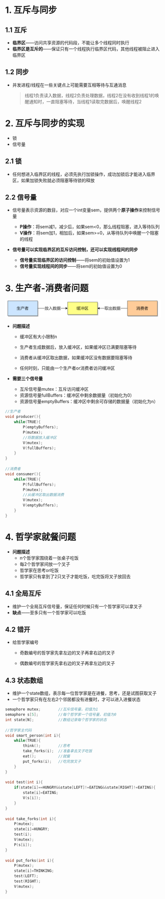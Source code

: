 # 1. 互斥与同步

## 1.1 互斥

* **临界区**——访问共享资源的代码段，不能让多个线程同时执行
* **临界区是互斥的**——保证只有一个线程执行临界区代码，其他线程被阻止进入临界区

## 1.2 同步

* 并发进程/线程在一些关键点上可能需要互相等待与互通消息
  
  > 线程1负责读入数据，线程2负责处理数据，线程2在没有收到线程1的唤醒通知时，一直阻塞等待，当线程1读取完数据后，唤醒线程2

# 2. 互斥与同步的实现

* 锁
* 信号量

## 2.1 锁

* 任何想进入临界区的线程，必须先执行加锁操作，成功加锁后才能进入临界区，如果加锁失败就必须阻塞等待锁的释放

## 2.2 信号量

* 信号量表示资源的数目，对应一个int变量sem，提供两个**原子操作**来控制信号量
  
  * **P操作**：将sem减1，减少后，如果sem<0，那么线程阻塞，进入等待队列
  * **V操作**：将sem加1，相加后，如果sem>=0，从等待队列中唤醒一个阻塞的线程

* **信号量可以实现临界区的互斥访问控制，还可以实现线程间的同步**
  
  * **信号量实现临界区的访问控制**——将sem的初始值设置为1
  * **信号量实现线程间的同步**——将sem的初始值设置为0

# 3. 生产者-消费者问题

![32](../p/32.png)

* **问题描述**
  
  * 缓冲区有大小限制n
  
  * 生产者生成数据后，放入缓冲区，如果缓冲区已满要阻塞等待
  
  * 消费者从缓冲区取出数据，如果缓冲区没有数据要阻塞等待
  
  * 任何时刻，只能由一个生产者or消费者访问缓冲区

* **需要三个信号量**
  
  * 互斥信号量mutex：互斥访问缓冲区
  * 资源信号量fullBuffers：缓冲区中剩余数据量（初始化为0）
  * 资源信号量emptyBuffers：缓冲区中剩余可存储的数据量（初始化为n）

```c
//生产者
void producer(){
    while(TRUE){
        P(emptyBuffers);
        P(mutex);
        //将数据放入缓冲区
        V(mutex);
        V(fullBuffers);
    }
}

//消费者
void consumer(){
    while(TRUE){
        P(fullBuffers);
        P(mutex);
        //从缓冲区取出数据消费
        V(mutex);
        V(emptyBuffers);
    }
}
```

# 4. 哲学家就餐问题

* **问题描述**
  * n个哲学家围绕着一张桌子吃饭
  * 每2个哲学家间放一个叉子
  * 哲学家在思考or吃饭
  * 哲学家只有拿到了2只叉子才能吃饭，吃完饭将叉子放回去

## 4.1 全局互斥

* 维护一个全局互斥信号量，保证任何时候只有一个哲学家可以拿叉子
* **缺点**——至多只有一个哲学家可以吃饭

## 4.2 错开

* 给哲学家编号
  
  * 奇数编号的哲学家先拿左边的叉子再拿右边的叉子
  
  * 偶数编号的哲学家先拿右边的叉子再拿左边的叉子

## 4.3 状态数组

* 维护一个state数组，表示每一位哲学家是在进餐，思考，还是试图获取叉子
* 一个哲学家只有在左右2个邻居都没有进餐时，才可以进入进餐状态

```c
semaphore mutex;        //互斥信号量，初值为1
semaphore s[5];         //每个哲学家一个信号量，初值为0
int state[N];           //数组记录每个哲学家的状态

//哲学家主代码
void smart_person(int i){
    while(TRUE){
        think();        //思考
        take_forks(i);  //准备拿去叉子吃饭
        eat();          //就餐
        put_forks(i);   //吃完放叉子
    }
}

void test(int i){
    if(state[i]==HUNGRY&&state[LEFT]!=EATING&&state[RIGHT]!=EATING){
        state[i]=EATING;
        V(s[i]);
    }
}

void take_forks(int i){
    P(mutex);
    state[i]=HUNGRY;
    test(i);
    V(mutex);
    P(s[i]);
}

void put_forks(int i){
    P(mutex);
    state[i]=THINKING;
    test(LEFT);
    test(RIGHT);
    V(mutex);
}
```
